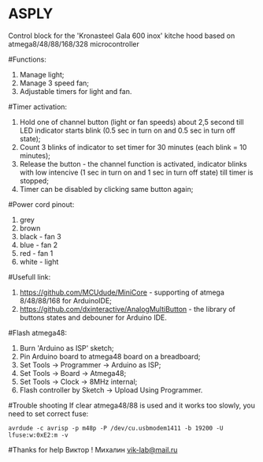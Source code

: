 ASPLY
=====

Control block for  the 'Kronasteel Gala 600 inox' kitche hood based on atmega8/48/88/168/328 microcontroller

#Functions:
1. Manage light;
2. Manage 3 speed fan;
3. Adjustable timers for light and fan.

#Timer activation:
1. Hold one of channel button (light or fan speeds)  about 2,5 second till LED indicator starts blink (0.5 sec in turn on and 0.5 sec in turn off state);
2. Count 3 blinks of indicator to set timer for 30 minutes (each blink = 10 minutes);
3. Release the button - the channel function is activated, indicator blinks with low intencive (1 sec in turn on and 1 sec in turn off state) till timer is stopped;
4. Timer can be disabled by clicking same button again;

#Power cord pinout:
1. grey
2. brown
3. black - fan 3
4. blue - fan 2
5. red - fan 1
6. white - light

#Usefull link:
1. https://github.com/MCUdude/MiniCore - supporting of atmega 8/48/88/168 for ArduinoIDE;
2. https://github.com/dxinteractive/AnalogMultiButton - the library of buttons states and debouner for Arduino IDE.

#Flash atmega48:
1. Burn 'Arduino as ISP' sketch;
2. Pin Arduino board to atmega48 board on a breadboard;
3. Set Tools -> Programmer -> Arduino as ISP;
4. Set Tools -> Board -> Atmega48;
5. Set Tools -> Clock -> 8MHz internal;
6. Flash controller by Sketch -> Upload Using Programmer.

#Trouble shooting
If clear atmega48/88 is used and it works too slowly, you need to set correct fuse:

```
avrdude -c avrisp -p m48p -P /dev/cu.usbmodem1411 -b 19200 -U lfuse:w:0xE2:m -v
```

#Thanks for help
Виктор ! Михалин <vik-lab@mail.ru>
